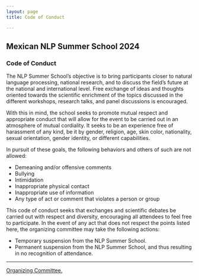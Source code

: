 ```yaml
---
layout: page
title: Code of Conduct

---
```

## Mexican NLP Summer School 2024

### Code of Conduct

The NLP Summer School’s objective is to bring participants closer to natural language processing, national research, and to discuss the field’s future at the national and international level. Free exchange of ideas and thoughts oriented towards the scientific enrichment of the topics discussed in the different workshops, research talks, and panel discussions is encouraged.

With this in mind, the school seeks to promote mutual respect and appropriate conduct that will allow for the event to be carried out in an atmosphere of mutual cordiality. It seeks to be an experience free of harassment of any kind, be it by gender, religion, age, skin color, nationality, sexual orientation, gender identity, or different capabilities.

In pursuit of these goals, the following behaviors and others of such are not allowed:

* Demeaning and/or offensive comments
* Bullying
* Intimidation
* Inappropriate physical contact
* Inappropriate use of information
* Any type of act or comment that violates a person or group

This code of conduct seeks that exchanges and scientific debates be carried out with respect and diversity, encouraging all attendees to feel free to participate. In the event of any act that does not respect the points listed here, the organizing committee may take the following actions:

* Temporary suspension from the NLP Summer School.
* Permanent suspension from the NLP Summer School, and thus resulting in no recognition of attendance.

----------
[Organizing Committee.](/escuelaverano2024/chairs/)

